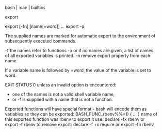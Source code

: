  bash | man | builtins

export

export [-fn] [name[=word]] ...
export -p

The supplied names are marked for automatic export to the environment of subsequently executed commands. 

-f the names refer to functions
-p or if no names are given, a list of names of all exported variables is printed.
-n remove export property from each name.

If a variable name is followed by =word, the value of the variable is set to word.

EXIT STATUS 0 unless an invalid option is encountered:
- one of the names is not a valid shell variable name, 
- or -f is supplied with a name that is not a function.


Exported functions will have special format - bash will encode them as variables so they can be exported:
  BASH_FUNC_rbenv%%=() { ... }
  name of this exported function was rbenv
  to export it use: declare -fx rbenv or export -f rbenv
  to remove export: declare -f +x require or export -fn rbenv

